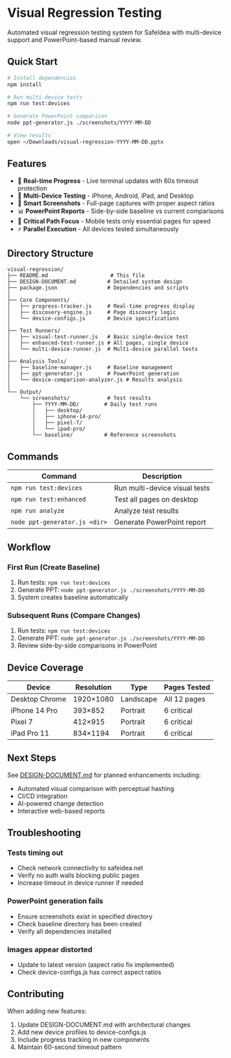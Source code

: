 # Visual Regression Testing

Automated visual regression testing system for SafeIdea with multi-device support and PowerPoint-based manual review.

## Quick Start

```bash
# Install dependencies
npm install

# Run multi-device tests
npm run test:devices

# Generate PowerPoint comparison
node ppt-generator.js ./screenshots/YYYY-MM-DD

# View results
open ~/Downloads/visual-regression-YYYY-MM-DD.pptx
```

## Features

- 🚀 **Real-time Progress** - Live terminal updates with 60s timeout protection
- 📱 **Multi-Device Testing** - iPhone, Android, iPad, and Desktop
- 📸 **Smart Screenshots** - Full-page captures with proper aspect ratios
- 📊 **PowerPoint Reports** - Side-by-side baseline vs current comparisons
- 🎯 **Critical Path Focus** - Mobile tests only essential pages for speed
- ⚡ **Parallel Execution** - All devices tested simultaneously

## Directory Structure

```
visual-regression/
├── README.md                    # This file
├── DESIGN-DOCUMENT.md          # Detailed system design
├── package.json                # Dependencies and scripts
│
├── Core Components/
│   ├── progress-tracker.js     # Real-time progress display
│   ├── discovery-engine.js     # Page discovery logic
│   └── device-configs.js       # Device specifications
│
├── Test Runners/
│   ├── visual-test-runner.js   # Basic single-device test
│   ├── enhanced-test-runner.js # All pages, single device
│   └── multi-device-runner.js  # Multi-device parallel tests
│
├── Analysis Tools/
│   ├── baseline-manager.js     # Baseline management
│   ├── ppt-generator.js        # PowerPoint generation
│   └── device-comparison-analyzer.js # Results analysis
│
└── Output/
    └── screenshots/            # Test results
        ├── YYYY-MM-DD/        # Daily test runs
        │   ├── desktop/
        │   ├── iphone-14-pro/
        │   ├── pixel-7/
        │   └── ipad-pro/
        └── baseline/          # Reference screenshots
```

## Commands

| Command | Description |
|---------|-------------|
| `npm run test:devices` | Run multi-device visual tests |
| `npm run test:enhanced` | Test all pages on desktop |
| `npm run analyze` | Analyze test results |
| `node ppt-generator.js <dir>` | Generate PowerPoint report |

## Workflow

### First Run (Create Baseline)
1. Run tests: `npm run test:devices`
2. Generate PPT: `node ppt-generator.js ./screenshots/YYYY-MM-DD`
3. System creates baseline automatically

### Subsequent Runs (Compare Changes)
1. Run tests: `npm run test:devices`
2. Generate PPT: `node ppt-generator.js ./screenshots/YYYY-MM-DD`
3. Review side-by-side comparisons in PowerPoint

## Device Coverage

| Device | Resolution | Type | Pages Tested |
|--------|------------|------|--------------|
| Desktop Chrome | 1920×1080 | Landscape | All 12 pages |
| iPhone 14 Pro | 393×852 | Portrait | 6 critical |
| Pixel 7 | 412×915 | Portrait | 6 critical |
| iPad Pro 11 | 834×1194 | Portrait | 6 critical |

## Next Steps

See [DESIGN-DOCUMENT.md](./DESIGN-DOCUMENT.md) for planned enhancements including:
- Automated visual comparison with perceptual hashing
- CI/CD integration
- AI-powered change detection
- Interactive web-based reports

## Troubleshooting

### Tests timing out
- Check network connectivity to safeidea.net
- Verify no auth walls blocking public pages
- Increase timeout in device runner if needed

### PowerPoint generation fails
- Ensure screenshots exist in specified directory
- Check baseline directory has been created
- Verify all dependencies installed

### Images appear distorted
- Update to latest version (aspect ratio fix implemented)
- Check device-configs.js has correct aspect ratios

## Contributing

When adding new features:
1. Update DESIGN-DOCUMENT.md with architectural changes
2. Add new device profiles to device-configs.js
3. Include progress tracking in new components
4. Maintain 60-second timeout pattern